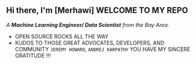 

## Hi there, I'm [Merhawi] WELCOME TO MY REPO
<p>
  <em>
    A <b> Machine Learning Engineer/ Data Scientist</b> from the Bay Area.
  </em>
 </p>
 
<emm>

-  OPEN SOURCE ROCKS ALL THE WAY
-  KUDOS TO THOSE GREAT ADVOCATES, DEVELOPERS, AND COMMUNITY  `JEREMY HOWARD`, `ANDREJ KARPATHY` YOU HAVE MY SINCERE GRATITUDE !!!


